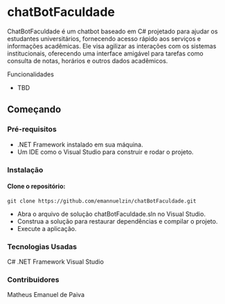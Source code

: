 # chatBotFaculdade
ChatBotFaculdade é um chatbot baseado em C# projetado para ajudar os estudantes universitários, fornecendo acesso rápido aos serviços e informações acadêmicas. Ele visa agilizar as interações com os sistemas institucionais, oferecendo uma interface amigável para tarefas como consulta de notas, horários e outros dados acadêmicos.

Funcionalidades

 - TBD

## Começando
### Pré-requisitos
 - .NET Framework instalado em sua máquina.
 - Um IDE como o Visual Studio para construir e rodar o projeto.

### Instalação
#### Clone o repositório:

`git clone https://github.com/emannuelzin/chatBotFaculdade.git`

- Abra o arquivo de solução chatBotFaculdade.sln no Visual Studio.
- Construa a solução para restaurar dependências e compilar o projeto.
- Execute a aplicação.

### Tecnologias Usadas
  C#
  .NET Framework
  Visual Studio

### Contribuidores

 Matheus Emanuel de Paiva
